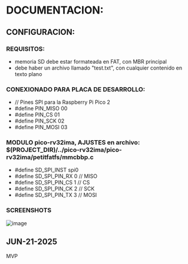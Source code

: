 # DOCUMENTACION:

## CONFIGURACION:

### REQUISITOS:
- memoria SD debe estar formateada en FAT, con MBR principal
- debe haber un archivo llamado "test.txt", con cualquier contenido en texto plano

### CONEXIONADO PARA PLACA DE DESARROLLO:
- // Pines SPI para la Raspberry Pi Pico 2
- #define PIN_MISO  00
- #define PIN_CS    01
- #define PIN_SCK   02
- #define PIN_MOSI  03

### MODULO pico-rv32ima, AJUSTES en archivo: $(PROJECT_DIR)/../pico-rv32ima/pico-rv32ima/petitfatfs/mmcbbp.c
- #define SD_SPI_INST      spi0
- #define SD_SPI_PIN_RX    0   // MISO
- #define SD_SPI_PIN_CS    1   // CS
- #define SD_SPI_PIN_CK    2   // SCK
- #define SD_SPI_PIN_TX    3   // MOSI

### SCREENSHOTS

![image](https://github.com/user-attachments/assets/9ea8e01f-ca42-4832-bba8-39ae27e0968c)

## JUN-21-2025

MVP
